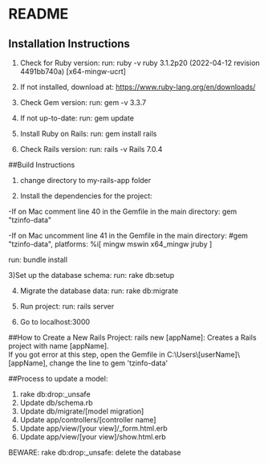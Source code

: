 # README

## Installation Instructions

1) Check for Ruby version:
run: ruby -v
ruby 3.1.2p20 (2022-04-12 revision 4491bb740a) [x64-mingw-ucrt]

2) If not installed, download at: https://www.ruby-lang.org/en/downloads/

3) Check Gem version:
run: gem -v
3.3.7

4) If not up-to-date:
run: gem update

5) Install Ruby on Rails:
run: gem install rails

6) Check Rails version:
run: rails -v
Rails 7.0.4

##Build Instructions

1) change directory to my-rails-app folder 

2) Install the dependencies for the project: 
  
  -If on Mac comment line 40 in the Gemfile in the main directory: gem "tzinfo-data"
  
  -If on Mac uncomment line 41 in the Gemfile in the main directory: #gem "tzinfo-data", platforms: %i[ mingw mswin x64_mingw jruby ]
  
run: bundle install

3)Set up the database schema:
run: rake db:setup 

4) Migrate the database data:
run: rake db:migrate

5) Run project:
run: rails server

6) Go to localhost:3000


##How to Create a New Rails Project:
rails new [appName]: Creates a Rails project with name [appName]. </br>
If you got error at this step, open the Gemfile in C:\Users\\[userName]\\[appName], change the line to gem 'tzinfo-data'

##Process to update a model:
1) rake db:drop:_unsafe
2) Update db/schema.rb
3) Update db/migrate/[model migration]
4) Update app/controllers/[controller name]
5) Update app/view/[your view]/_form.html.erb
6) Update app/view/[your view]/show.html.erb

BEWARE: rake db:drop:_unsafe: delete the database
